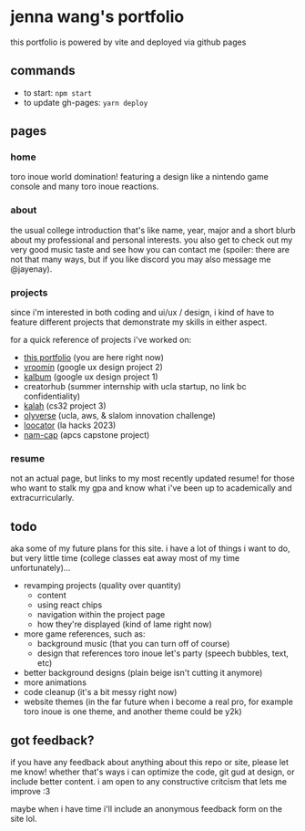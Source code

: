 # jenna wang's portfolio
this portfolio is powered by vite and deployed via github pages

## commands
- to start: `npm start`
- to update gh-pages: `yarn deploy`

## pages

### home
toro inoue world domination! featuring a design like a nintendo game console and many toro inoue reactions.

### about
the usual college introduction that's like name, year, major and a short blurb about my professional and personal interests. you also get to check out my very good music taste and see how you can contact me (spoiler: there are not that many ways, but if you like discord you may also message me @jayenay).

### projects
since i'm interested in both coding and ui/ux / design, i kind of have to feature different projects that demonstrate my skills in either aspect.

for a quick reference of projects i've worked on:
- [this portfolio](ariyin.github.io) (you are here right now)
- [vroomin](https://www.figma.com/proto/fcOewlDV3eUSCCBXPx1ZJv/vroomin?page-id=0%3A1&type=design&node-id=37-3516&viewport=21%2C361%2C0.36&t=M6PgGAB2WC8J0DwX-1&scaling=scale-down&starting-point-node-id=1%3A2&show-proto-sidebar=1&mode=design) (google ux design project 2)
- [kalbum](https://xd.adobe.com/view/0a9a412b-6fa1-4281-b286-5a39a1e4173a-5fc9/?fullscreen) (google ux design project 1)
- creatorhub (summer internship with ucla startup, no link bc confidentiality)
- [kalah](https://github.com/ariyin/CS32/tree/main/Kalah) (cs32 project 3)
- [olyverse](https://www.figma.com/proto/j0SvxjCB04E5bt2lMVlHmr/olyverse?page-id=0%3A1&type=design&node-id=175-2489&viewport=262%2C620%2C0.4&t=FbPHlckLynHC7iYL-1&scaling=scale-down&starting-point-node-id=175%3A2489&mode=design) (ucla, aws, & slalom innovation challenge)
- [loocator](https://devpost.com/software/loocator-0mjsxo) (la hacks 2023)
- [nam-cap](https://github.com/HHSAPCompSci2021/capstoneproject-capstone-desiree-brianna-jenna-idk) (apcs capstone project)

### resume
not an actual page, but links to my most recently updated resume! for those who want to stalk my gpa and know what i've been up to academically and extracurricularly.

## todo
aka some of my future plans for this site. i have a lot of things i want to do, but very little time (college classes eat away most of my time unfortunately)...
- revamping projects (quality over quantity)
    - content
    - using react chips
    - navigation within the project page
    - how they're displayed (kind of lame right now)
- more game references, such as:
    - background music (that you can turn off of course)
    - design that references toro inoue let's party (speech bubbles, text, etc)
- better background designs (plain beige isn't cutting it anymore)
- more animations
- code cleanup (it's a bit messy right now)
- website themes (in the far future when i become a real pro, for example toro inoue is one theme, and another theme could be y2k)

## got feedback?
if you have any feedback about anything about this repo or site, please let me know! whether that's ways i can optimize the code, git gud at design, or include better content. i am open to any constructive critcism that lets me improve :3

maybe when i have time i'll include an anonymous feedback form on the site lol. 